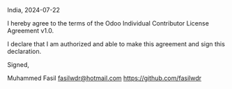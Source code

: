 India, 2024-07-22

I hereby agree to the terms of the Odoo Individual Contributor License
Agreement v1.0.

I declare that I am authorized and able to make this agreement and sign this
declaration.

Signed,

Muhammed Fasil fasilwdr@hotmail.com https://github.com/fasilwdr